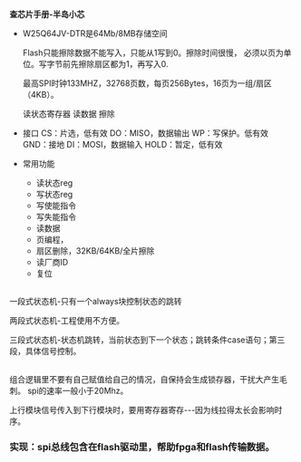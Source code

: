 **查芯片手册-半岛小芯**
* W25Q64JV-DTR是64Mb/8MB存储空间
    
    Flash只能擦除数据不能写入，只能从1写到0。擦除时间很慢，
    必须以页为单位。写字节前先擦除扇区都为1，再写入0.

    最高SPI时钟133MHZ，32768页数，每页256Bytes，16页为一组/扇区（4KB）。

    读状态寄存器
    读数据
    擦除

* 接口
    CS：片选，低有效
    DO：MISO，数据输出
    WP：写保护。低有效
    GND：接地
    DI：MOSI，数据输入
    HOLD：暂定，低有效

* 常用功能
    - 读状态reg
    - 写状态reg
    - 写使能指令
    - 写失能指令
    - 读数据
    - 页编程，
    - 扇区删除，32KB/64KB/全片擦除
    - 读厂商ID
    - 复位


##

一段式状态机-只有一个always块控制状态的跳转

两段式状态机-工程使用不方便。

三段式状态机-状态机跳转，当前状态到下一个状态；跳转条件case语句；第三段，具体信号控制。

##
组合逻辑里不要有自己赋值给自己的情况，自保持会生成锁存器，干扰大产生毛刺。
spi的速率一般小于20Mhz。

上行模块信号传入到下行模块时，要用寄存器寄存---因为线拉得太长会影响时序。

### **实现：spi总线包含在flash驱动里，帮助fpga和flash传输数据。**

 